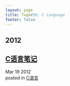 ```yaml
---
layout: page
title: Tag&#58; C Language
footer: false
---
```


<div id="blog-archives" class="category">
<h2>2012</h2>

<article>
<h1><a href="/2012/03/19/c_language_notes/index.html">C语言笔记</a></h1>
<time datetime="2012-03-19T00:00:00-06:00" pubdate><span class='month'>Mar</span> <span class='day'>19</span> <span class='year'>2012</span></time>
<footer>
<span class="categories">posted in 
<a href='/blog/categories/c语言/'>C语言</a></span>
</footer>
</article>
</div>

